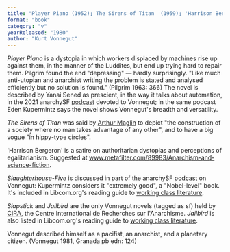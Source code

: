 ```yaml
---
title: "Player Piano (1952); The Sirens of Titan  (1959); 'Harrison Bergeron' (1961); Slaughterhouse-Five  (1969); Slapstick, or Lonesome No  More! (1976); Jailbird (1980)"
format: "book"
category: "v"
yearReleased: "1980"
author: "Kurt Vonnegut"
---
```

_Player Piano_ is a dystopia in which workers displaced by machines rise up against them, in the manner of the Luddites, but end up trying hard to repair them.  Pilgrim found the end  "depressing" — hardly surprisingly.  "Like much anti-utopian and anarchist writing the problem is stated and analysed efficiently but no solution is found." (Pilgrim 1963: 366) The novel is described by Yanai Sened as prescient, in the way it talks about automation, in the 2021 anarchySF 
<a href="https://anchor.fm/anarchysf/episodes/Kurt-Vonnegut-Wrote-Some-Pretty-Good-Books-e16jpvq">podcast</a> devoted to Vonnegut; in the same podcast Eden Kupermintz says the novel shows Vonnegut&#39;s breadth and versatility.

_The Sirens of Titan_ was said by <a href="https://libcom.org/files/Rad%20America%20V3%20I4.pdf">Arthur Maglin</a>  to depict "the construction of a society where no man takes advantage of any  other", and to have a big vogue "in hippy-type circles".

'Harrison Bergeron' is a satire on  authoritarian dystopias and perceptions of egalitarianism. Suggested at <a href="http://www.metafilter.com/89983/Anarchism-and-science-fiction"> www.metafilter.com/89983/Anarchism-and-science-fiction</a>.

_Slaughterhouse-Five_ is discussed in part of the anarchySF <a href="https://anchor.fm/anarchysf/episodes/Kurt-Vonnegut-Wrote-Some-Pretty-Good-Books-e16jpvq">
podcast</a> on Vonnegut: Kupermintz considers it "extremely good", a "Nobel-level" book. It's included in Libcom.org's reading guide to <a href="https://libcom.org/library/working-class-literature-reading-guide"> working class literature</a>.

_Slapstick_ and _Jailbird_  are the only Vonnegut novels (tagged as sf) held by <a href="http://www.cira.ch/catalogue/index.php?lvl=categ_see&amp;id=346&amp;main=">CIRA</a>,  the Centre International de Recherches sur l'Anarchisme. _Jailbird_ is  also listed in Libcom.org's reading guide to <a href="https://libcom.org/library/working-class-literature-reading-guide"> working class literature</a>.

Vonnegut described himself as a pacifist,  an anarchist, and  a planetary citizen. (Vonnegut 1981, Granada pb edn: 124)   
